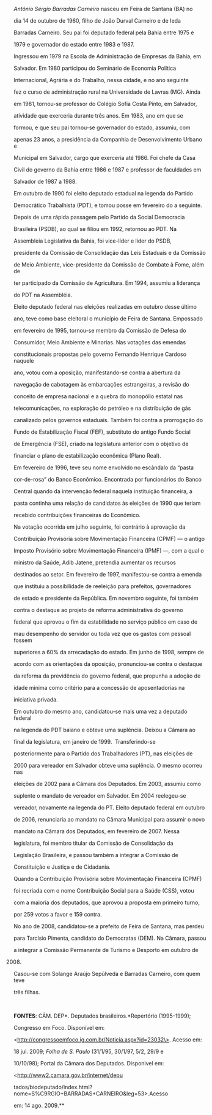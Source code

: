 

*Antônio Sérgio Barradas Carneiro* nasceu em Feira de Santana (BA) no

dia 14 de outubro de 1960, filho de João Durval Carneiro e de Ieda

Barradas Carneiro. Seu pai foi deputado federal pela Bahia entre 1975 e

1979 e governador do estado entre 1983 e 1987.



Ingressou em 1979 na Escola de Administração de Empresas da Bahia, em

Salvador. Em 1980 participou do Seminário de Economia Política

Internacional, Agrária e do Trabalho, nessa cidade, e no ano seguinte

fez o curso de administração rural na Universidade de Lavras (MG). Ainda

em 1981, tornou-se professor do Colégio Sofia Costa Pinto, em Salvador,

atividade que exerceria durante três anos. Em 1983, ano em que se

formou, e que seu pai tornou-se governador do estado, assumiu, com

apenas 23 anos, a presidência da Companhia de Desenvolvimento Urbano e

Municipal em Salvador, cargo que exerceria até 1986. Foi chefe da Casa

Civil do governo da Bahia entre 1986 e 1987 e professor de faculdades em

Salvador de 1987 a 1988.



Em outubro de 1990 foi eleito deputado estadual na legenda do Partido

Democrático Trabalhista (PDT), e tomou posse em fevereiro do a seguinte.

Depois de uma rápida passagem pelo Partido da Social Democracia

Brasileira (PSDB), ao qual se filiou em 1992, retornou ao PDT. Na

Assembleia Legislativa da Bahia, foi vice-líder e líder do PSDB,

presidente da Comissão de Consolidação das Leis Estaduais e da Comissão

de Meio Ambiente, vice-presidente da Comissão de Combate à Fome, além de

ter participado da Comissão de Agricultura. Em 1994, assumiu a liderança

do PDT na Assembléia.



Eleito deputado federal nas eleições realizadas em outubro desse último

ano, teve como base eleitoral o município de Feira de Santana. Empossado

em fevereiro de 1995, tornou-se membro da Comissão de Defesa do

Consumidor, Meio Ambiente e Minorias. Nas votações das emendas

constitucionais propostas pelo governo Fernando Henrique Cardoso naquele

ano, votou com a oposição, manifestando-se contra a abertura da

navegação de cabotagem às embarcações estrangeiras, a revisão do

conceito de empresa nacional e a quebra do monopólio estatal nas

telecomunicações, na exploração do petróleo e na distribuição de gás

canalizado pelos governos estaduais. Também foi contra a prorrogação do

Fundo de Estabilização Fiscal (FEF), substituto do antigo Fundo Social

de Emergência (FSE), criado na legislatura anterior com o objetivo de

financiar o plano de estabilização econômica (Plano Real).



Em fevereiro de 1996, teve seu nome envolvido no escândalo da “pasta

cor-de-rosa” do Banco Econômico. Encontrada por funcionários do Banco

Central quando da intervenção federal naquela instituição financeira, a

pasta continha uma relação de candidatos às eleições de 1990 que teriam

recebido contribuições financeiras do Econômico.



Na votação ocorrida em julho seguinte, foi contrário à aprovação da

Contribuição Provisória sobre Movimentação Financeira (CPMF) — o antigo

Imposto Provisório sobre Movimentação Financeira (IPMF) —, com a qual o

ministro da Saúde, Adib Jatene, pretendia aumentar os recursos

destinados ao setor. Em fevereiro de 1997, manifestou-se contra a emenda

que instituiu a possibilidade de reeleição para prefeitos, governadores

de estado e presidente da República. Em novembro seguinte, foi também

contra o destaque ao projeto de reforma administrativa do governo

federal que aprovou o fim da estabilidade no serviço público em caso de

mau desempenho do servidor ou toda vez que os gastos com pessoal fossem

superiores a 60% da arrecadação do estado. Em junho de 1998, sempre de

acordo com as orientações da oposição, pronunciou-se contra o destaque

da reforma da previdência do governo federal, que propunha a adoção de

idade mínima como critério para a concessão de aposentadorias na

iniciativa privada.



Em outubro do mesmo ano, candidatou-se mais uma vez a deputado federal

na legenda do PDT baiano e obteve uma suplência. Deixou a Câmara ao

final da legislatura, em janeiro de 1999.  Transferindo-se

posteriormente para o Partido dos Trabalhadores (PT), nas eleições de

2000 para vereador em Salvador obteve uma suplência. O mesmo ocorreu nas

eleições de 2002 para a Câmara dos Deputados. Em 2003, assumiu como

suplente o mandato de vereador em Salvador. Em 2004 reelegeu-se

vereador, novamente na legenda do PT. Eleito deputado federal em outubro

de 2006, renunciaria ao mandato na Câmara Municipal para assumir o novo

mandato na Câmara dos Deputados, em fevereiro de 2007. Nessa

legislatura, foi membro titular da Comissão de Consolidação da

Legislação Brasileira, e passou também a integrar a Comissão de

Constituição e Justiça e de Cidadania.



Quando a Contribuição Provisória sobre Movimentação Financeira (CPMF)

foi recriada com o nome Contribuição Social para a Saúde (CSS), votou

com a maioria dos deputados, que aprovou a proposta em primeiro turno,

por 259 votos a favor e 159 contra. 



No ano de 2008, candidatou-se a prefeito de Feira de Santana, mas perdeu

para Tarcísio Pimenta, candidato do Democratas (DEM). Na Câmara, passou

a integrar a Comissão Permanente de Turismo e Desporto em outubro de

2008.



Casou-se com Solange Araújo Sepúlveda e Barradas Carneiro, com quem teve

três filhas.



 



**FONTES**: CÂM. DEP*. Deputados brasileiros.*Repertório (1995-1999);

Congresso em Foco. Disponível em:

\<http://congressoemfoco.ig.com.br/Noticia.aspx?id=23032\>. Acesso em:

18 jul. 2009; *Folha de S. Paulo* (31/1/95, 30/1/97, 5/2, 29/9 e

10/10/98); Portal da Câmara dos Deputados. Disponivel em:

\<http://www2.camara.gov.br/internet/depu

tados/biodeputado/index.html?nome=S%C9RGIO+BARRADAS+CARNEIRO&leg=53\>.Acesso

em: 14 ago. 2009.**

